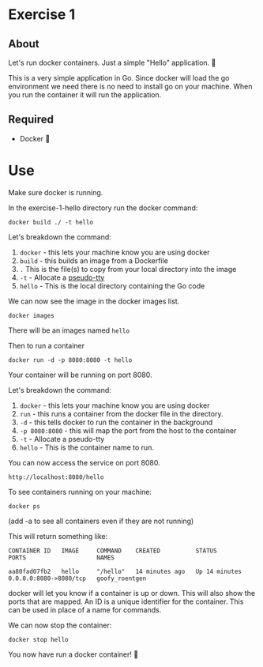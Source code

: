 # Exercise 1

## About

Let's run docker containers. Just a simple "Hello" application. 🔰

This is a very simple application in Go. Since docker will load the go environment we need there is no need to install go on your machine. When you run the container it will run the application.

## Required

- Docker 🐳

# Use

Make sure docker is running.

In the exercise-1-hello directory run the docker command:

`docker build ./ -t hello`

Let's breakdown the command:

1. `docker` - this lets your machine know you are using docker
2. `build` - this builds an image from a Dockerfile
3. `.` This is the file(s) to copy from your local directory into the image
4. `-t` - Allocate a [pseudo-tty](https://stackoverflow.com/questions/30137135/confused-about-docker-t-option-to-allocate-a-pseudo-tty)
5. `hello` - This is the local directory containing the Go code


We can now see the image in the docker images list.

`docker images`

There will be an images named `hello`

Then to run a container

`docker run -d -p 8080:8080 -t hello`

Your container will be running on port 8080.

Let's breakdown the command:

1. `docker` - this lets your machine know you are using docker
2. `run` - this runs a container from the docker file in the directory.
3. `-d` - this tells docker to run the container in the background
4. `-p 8080:8080` - this will map the port from the host to the container
5. `-t` - Allocate a pseudo-tty
6. `hello` - This is the container name to run.

You can now access the service on port 8080.

`http://localhost:8080/hello`

To see containers running on your machine:

`docker ps`

(add -a to see all containers even if they are not running)

This will return something like: 

`CONTAINER ID   IMAGE     COMMAND    CREATED          STATUS          PORTS                    NAMES`

`aa80fad07fb2   hello     "/hello"   14 minutes ago   Up 14 minutes   0.0.0.0:8080->8080/tcp   goofy_roentgen`

docker will let you know if a container is up or down. This will also show the ports that are mapped. An ID is a unique identifier for the container. This can be used in place of a name for commands.

We can now stop the container:

`docker stop hello`

You now have run a docker container! 🚀
